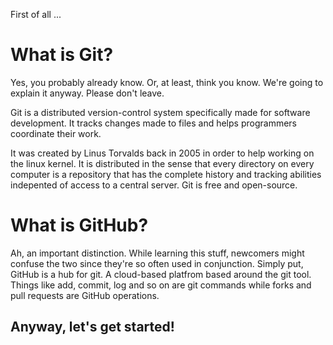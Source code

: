 First of all ... 

# What is Git?

Yes, you probably already know. Or, at least, think you know. We're going to explain it anyway. Please don't leave.

Git is a distributed version-control system specifically made for software development. It tracks changes made to files and helps programmers coordinate their work. 

It was created by Linus Torvalds back in 2005 in order to help working on the linux kernel. It is distributed in the sense that every directory on every computer is a repository that has the complete history and tracking abilities indepented of access to a central server. Git is free and open-source.

# What is GitHub?

Ah, an important distinction. While learning this stuff, newcomers might confuse the two since they're so often used in conjunction. Simply put, GitHub is a hub for git. A cloud-based platfrom based around the git tool. Things like add, commit, log and so on are git commands while forks and pull requests are GitHub operations. 

## Anyway, let's get started!